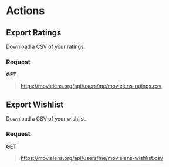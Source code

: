 # Actions

## Export Ratings

Download a CSV of your ratings.

### Request

**GET**

> https://movielens.org/api/users/me/movielens-ratings.csv

## Export Wishlist

Download a CSV of your wishlist.

### Request

**GET**

> https://movielens.org/api/users/me/movielens-wishlist.csv

